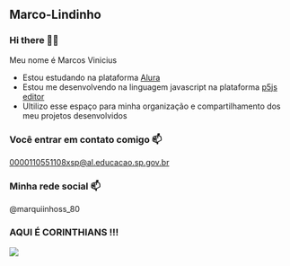 ## Marco-Lindinho
### Hi there 👋🖤

Meu nome é Marcos Vinicius

 - Estou estudando na plataforma [Alura](https://www.alura.com.br/)
 - Estou me desenvolvendo na linguagem javascript na plataforma [p5js editor](https://editor.p5js.org/Marcolaskils/sketches/K4KyV9270)
 - Ultilizo esse espaço para minha organização e compartilhamento dos meu projetos desenvolvidos


### Você entrar em contato comigo 📫
0000110551108xsp@al.educacao.sp.gov.br


### Minha rede social 📫
@marquiinhoss_80


### AQUI É CORINTHIANS !!!


![](https://media1.tenor.com/m/g0kMau3yfwUAAAAC/renato-augusto-melhor-meia-do-brasil-renato-augusto-melhor-meio-campista-do-brasil.gif)
